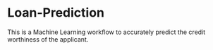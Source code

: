 # Loan-Prediction

This is a Machine Learning workflow to accurately predict the
credit worthiness of the applicant.